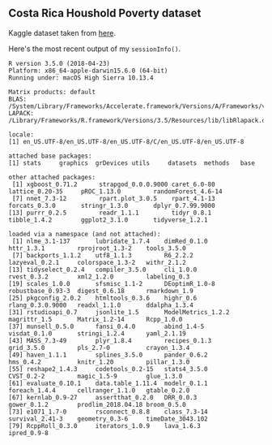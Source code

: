 ## Costa Rica Houshold Poverty dataset

Kaggle dataset taken from [here](https://www.kaggle.com/c/costa-rican-household-poverty-prediction/data).

Here's the most recent output of my `sessionInfo()`.

	R version 3.5.0 (2018-04-23)
	Platform: x86_64-apple-darwin15.6.0 (64-bit)
	Running under: macOS High Sierra 10.13.4

	Matrix products: default
	BLAS: /System/Library/Frameworks/Accelerate.framework/Versions/A/Frameworks/vecLib.framework/Versions/A/libBLAS.dylib
	LAPACK: /Library/Frameworks/R.framework/Versions/3.5/Resources/lib/libRlapack.dylib

	locale:
	[1] en_US.UTF-8/en_US.UTF-8/en_US.UTF-8/C/en_US.UTF-8/en_US.UTF-8

	attached base packages:
	[1] stats     graphics  grDevices utils     datasets  methods   base     

	other attached packages:
	 [1] xgboost_0.71.2      strapgod_0.0.0.9000 caret_6.0-80        lattice_0.20-35     pROC_1.13.0         randomForest_4.6-14
	 [7] nnet_7.3-12         rpart.plot_3.0.5    rpart_4.1-13        forcats_0.3.0       stringr_1.3.0       dplyr_0.7.99.9000  
	[13] purrr_0.2.5         readr_1.1.1         tidyr_0.8.1         tibble_1.4.2        ggplot2_3.1.0       tidyverse_1.2.1    

	loaded via a namespace (and not attached):
	 [1] nlme_3.1-137       lubridate_1.7.4    dimRed_0.1.0       httr_1.3.1         rprojroot_1.3-2    tools_3.5.0       
	 [7] backports_1.1.2    utf8_1.1.3         R6_2.2.2           lazyeval_0.2.1     colorspace_1.3-2   withr_2.1.2       
	[13] tidyselect_0.2.4   compiler_3.5.0     cli_1.0.0          rvest_0.3.2        xml2_1.2.0         labeling_0.3      
	[19] scales_1.0.0       sfsmisc_1.1-2      DEoptimR_1.0-8     robustbase_0.93-3  digest_0.6.18      rmarkdown_1.9     
	[25] pkgconfig_2.0.2    htmltools_0.3.6    highr_0.6          rlang_0.3.0.9000   readxl_1.1.0       ddalpha_1.3.4     
	[31] rstudioapi_0.7     jsonlite_1.5       ModelMetrics_1.2.2 magrittr_1.5       Matrix_1.2-14      Rcpp_1.0.0        
	[37] munsell_0.5.0      fansi_0.4.0        abind_1.4-5        visdat_0.1.0       stringi_1.2.4      yaml_2.1.19       
	[43] MASS_7.3-49        plyr_1.8.4         recipes_0.1.3      grid_3.5.0         pls_2.7-0          crayon_1.3.4      
	[49] haven_1.1.1        splines_3.5.0      pander_0.6.2       hms_0.4.2          knitr_1.20         pillar_1.3.0      
	[55] reshape2_1.4.3     codetools_0.2-15   stats4_3.5.0       CVST_0.2-2         magic_1.5-9        glue_1.3.0        
	[61] evaluate_0.10.1    data.table_1.11.4  modelr_0.1.1       foreach_1.4.4      cellranger_1.1.0   gtable_0.2.0      
	[67] kernlab_0.9-27     assertthat_0.2.0   DRR_0.0.3          gower_0.1.2        prodlim_2018.04.18 broom_0.5.0       
	[73] e1071_1.7-0        rsconnect_0.8.8    class_7.3-14       survival_2.41-3    geometry_0.3-6     timeDate_3043.102 
	[79] RcppRoll_0.3.0     iterators_1.0.9    lava_1.6.3         ipred_0.9-8 
